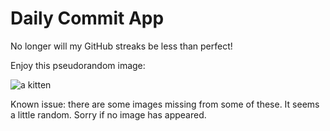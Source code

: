 Daily Commit App
================
No longer will my GitHub streaks be less than perfect!

Enjoy this pseudorandom image:

![a kitten](http://placekitten.com/600/500 "a kitten")

Known issue: there are some images missing from some of these. It seems a little random. Sorry if no image has appeared.
